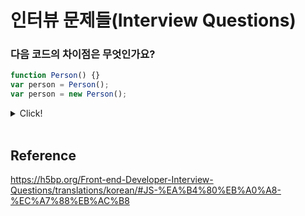 # 인터뷰 문제들(Interview Questions)

### 다음 코드의 차이점은 무엇인가요?

```javascript
function Person() {}
var person = Person();
var person = new Person();
```

<details>
    <summary>Click!</summary>

<br>

-   `function Person() {}`은 함수 선언문입니다. 따라서 런타임 이전에 선언되며, 호이스팅이 됩니다. 이때, 호출이 되지 않는다면 실행이 되지 않습니다.
-   `var person = Person();`은 함수를 호출하고, 반환값을 변수에 저장하는 명령문입니다.
-   `var person = new Person();`에서 `Person()` 함수는 생성자 함수로써 동작합니다. 따라서 `Person()` 함수가 반환하는 값에 따라 변수 `person`에 저장되는 값이 달라지는데, 반환하는 값이 객체라면 반환한 객체가, 객체 이외의 값이라면 `Person()` 함수의 `this`가 저장됩니다.
</details>

<br>

## Reference

https://h5bp.org/Front-end-Developer-Interview-Questions/translations/korean/#JS-%EA%B4%80%EB%A0%A8-%EC%A7%88%EB%AC%B8
